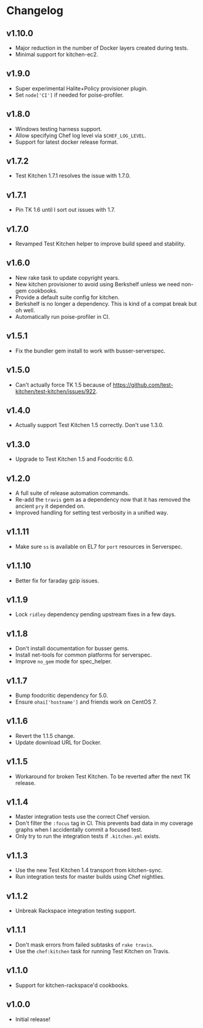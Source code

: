 # Changelog

## v1.10.0

* Major reduction in the number of Docker layers created during tests.
* Minimal support for kitchen-ec2.

## v1.9.0

* Super experimental Halite+Policy provisioner plugin.
* Set `node['CI']` if needed for poise-profiler.

## v1.8.0

* Windows testing harness support.
* Allow specifying Chef log level via `$CHEF_LOG_LEVEL`.
* Support for latest docker release format.

## v1.7.2

* Test Kitchen 1.7.1 resolves the issue with 1.7.0.

## v1.7.1

* Pin TK 1.6 until I sort out issues with 1.7.

## v1.7.0

* Revamped Test Kitchen helper to improve build speed and stability.

## v1.6.0

* New rake task to update copyright years.
* New kitchen provisioner to avoid using Berkshelf unless we need non-gem cookbooks.
* Provide a default suite config for kitchen.
* Berkshelf is no longer a dependency. This is kind of a compat break but oh well.
* Automatically run poise-profiler in CI.

## v1.5.1

* Fix the bundler gem install to work with busser-serverspec.

## v1.5.0

* Can't actually force TK 1.5 because of https://github.com/test-kitchen/test-kitchen/issues/922.

## v1.4.0

* Actually support Test Kitchen 1.5 correctly. Don't use 1.3.0.

## v1.3.0

* Upgrade to Test Kitchen 1.5 and Foodcritic 6.0.

## v1.2.0

* A full suite of release automation commands.
* Re-add the `travis` gem as a dependency now that it has removed the ancient
  `pry` it depended on.
* Improved handling for setting test verbosity in a unified way.

## v1.1.11

* Make sure `ss` is available on EL7 for `port` resources in Serverspec.

## v1.1.10

* Better fix for faraday gzip issues.

## v1.1.9

* Lock `ridley` dependency pending upstream fixes in a few days.

## v1.1.8

* Don't install documentation for busser gems.
* Install net-tools for common platforms for serverspec.
* Improve `no_gem` mode for spec_helper.

## v1.1.7

* Bump foodcritic dependency for 5.0.
* Ensure `ohai['hostname']` and friends work on CentOS 7.

## v1.1.6

* Revert the 1.1.5 change.
* Update download URL for Docker.

## v1.1.5

* Workaround for broken Test Kitchen. To be reverted after the next TK release.

## v1.1.4

* Master integration tests use the correct Chef version.
* Don't filter the `:focus` tag in CI. This prevents bad data in my coverage
  graphs when I accidentally commit a focused test.
* Only try to run the integration tests if `.kitchen.yml` exists.

## v1.1.3

* Use the new Test Kitchen 1.4 transport from kitchen-sync.
* Run integration tests for master builds using Chef nightlies.

## v1.1.2

* Unbreak Rackspace integration testing support.

## v1.1.1

* Don't mask errors from failed subtasks of `rake travis`.
* Use the `chef:kitchen` task for running Test Kitchen on Travis.

## v1.1.0

* Support for kitchen-rackspace'd cookbooks.

## v1.0.0

* Initial release!
